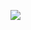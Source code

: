 
<a href="https://guguhome.tistory.com/" target="_blank"><img src="https://img.shields.io/badge/Tistory-FFFFFF?style=flat-square&logo=file:blogger&logoColor=white"/></a>
